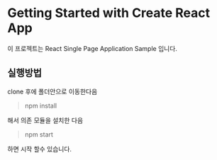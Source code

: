 # Getting Started with Create React App

이 프로젝트는 React Single Page Application Sample 입니다.

## 실행방법

clone 후에 폴더안으로 이동한다음 

>npm install 

해서 의존 모듈을 설치한 다음

>npm start 

하면 시작 할수 있습니다.
